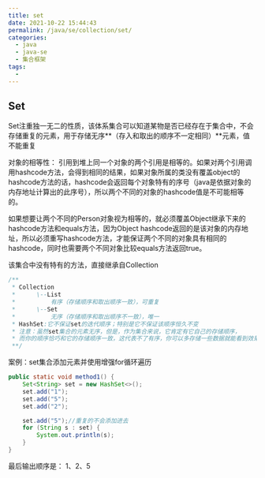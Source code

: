 ```yaml
---
title: set
date: 2021-10-22 15:44:43
permalink: /java/se/collection/set/
categories: 
  - java
  - java-se
  - 集合框架
tags: 
  - 
---
```


## Set

Set注重独一无二的性质，该体系集合可以知道某物是否已经存在于集合中，不会存储重复的元素，用于存储无序**（存入和取出的顺序不一定相同）**元素，值不能重复

对象的相等性：
引用到堆上同一个对象的两个引用是相等的。如果对两个引用调用hashcode方法，会得到相同的结果，如果对象所属的类没有覆盖object的hashcode方法的话，hashcode会返回每个对象特有的序号（java是依据对象的内存地址计算出的此序号），所以两个不同的对象的hashcode值是不可能相等的。

如果想要让两个不同的Person对象视为相等的，就必须覆盖Object继承下来的hashcode方法和equals方法，因为Object hashcode返回的是该对象的内存地址，所以必须重写hashcode方法，才能保证两个不同的对象具有相同的hashcode，同时也需要两个不同对象比较equals方法返回true。

该集合中没有特有的方法，直接继承自Collection

```java
/**
 * Collection
 *      \--List
 *          有序（存储顺序和取出顺序一致），可重复
 *      \--Set
 *          无序（存储顺序和取出顺序不一致），唯一
 * HashSet:它不保证set的迭代顺序；特别是它不保证该顺序恒久不变
 * 注意：虽然set集合的元素无序，但是，作为集合来说，它肯定有它自己的存储顺序，
 * 而你的顺序恰巧和它的存储顺序一致，这代表不了有序，你可以多存储一些数据就能看到效果
 **/
```

案例：set集合添加元素并使用增强for循环遍历

```java
public static void method1() {
    Set<String> set = new HashSet<>();
    set.add("1");
    set.add("5");
    set.add("2");

    set.add("5");//重复的不会添加进去
    for (String s : set) {
        System.out.println(s);
    }
}
```

最后输出顺序是： 1、2、5